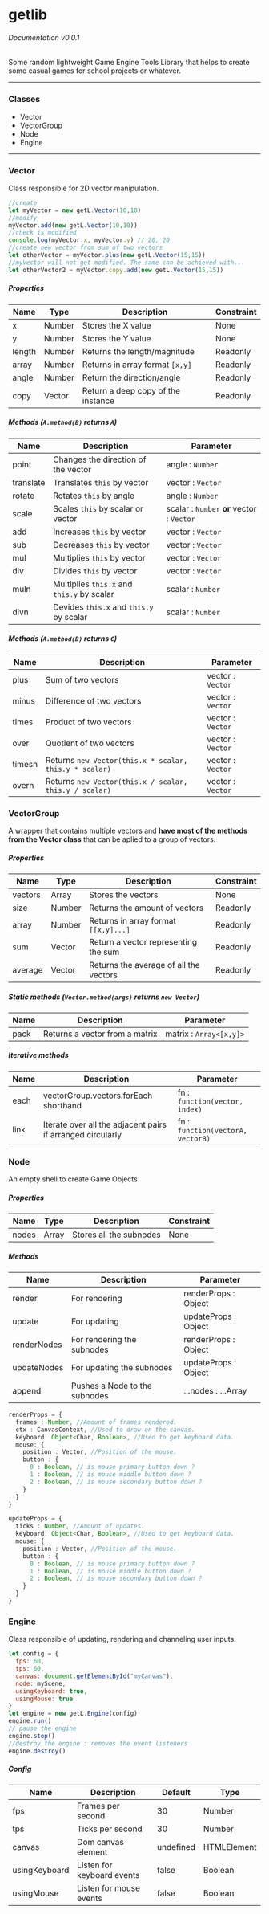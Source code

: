 # getlib
###### Documentation v0.0.1
Some random lightweight Game Engine Tools Library that helps to create some casual games for school projects or whatever.

---
### Classes
- Vector
- VectorGroup
- Node
- Engine
---
### Vector
Class responsible for 2D vector manipulation.
```javascript
//create
let myVector = new getL.Vector(10,10)
//modify
myVector.add(new getL.Vector(10,10))
//check is modified
console.log(myVector.x, myVector.y) // 20, 20
//create new vector from sum of two vectors
let otherVector = myVector.plus(new getL.Vector(15,15))
//myVector will not get modified. The same can be achieved with...
let otherVector2 = myVector.copy.add(new getL.Vector(15,15))
```
##### Properties
Name | Type | Description | Constraint
-----|------|-------------|----------
x | Number | Stores the X value | None
y | Number | Stores the Y value | None
length | Number | Returns the length/magnitude | Readonly
array  | Number | Returns in array format `[x,y]` | Readonly
angle  | Number | Return the direction/angle | Readonly
copy | Vector | Return a deep copy of the instance | Readonly
##### Methods (`A.method(B)` returns `A`)
Name | Description | Parameter
-|-|-
point | Changes the direction of the vector | angle : `Number`
translate | Translates `this` by vector | vector : `Vector`
rotate | Rotates `this` by angle | angle : `Number`
scale | Scales `this` by scalar or vector | scalar : `Number` **or** vector : `Vector`
add | Increases `this` by vector | vector : `Vector`
sub | Decreases `this` by vector | vector : `Vector`
mul | Multiplies `this` by vector | vector : `Vector`
div | Divides `this` by vector | vector : `Vector`
muln | Multiplies `this.x` and `this.y` by scalar | scalar : `Number`
divn | Devides `this.x` and `this.y` by scalar | scalar : `Number`
##### Methods (`A.method(B)` returns `C`)
Name | Description | Parameter
-|-|-
plus | Sum of two vectors | vector : `Vector`
minus | Difference of two vectors | vector : `Vector`
times | Product of two vectors | vector : `Vector`
over | Quotient of two vectors | vector : `Vector`
timesn | Returns `new Vector(this.x * scalar, this.y * scalar)` | vector : `Vector`
overn | Returns `new Vector(this.x / scalar, this.y / scalar)` | vector : `Vector`
### VectorGroup
A wrapper that contains multiple vectors and **have most of the methods from the Vector class** that can be aplied to a group of vectors.
##### Properties
Name | Type | Description | Constraint
-----|------|-------------|----------
vectors | Array<Vector> | Stores the vectors | None
size | Number | Returns the amount of vectors | Readonly
array  | Number | Returns in array format `[[x,y]...]` | Readonly
sum  | Vector | Return a vector representing the sum | Readonly
average | Vector | Returns the average of all the vectors | Readonly

##### Static methods (`Vector.method(args)` returns `new Vector`)
Name | Description | Parameter
-----|-------------|----------
pack | Returns a vector from a matrix | matrix : `Array<[x,y]>`

##### Iterative methods
Name | Description | Parameter
-----|-------------|----------
each | vectorGroup.vectors.forEach shorthand | fn : `function(vector, index)`
link | Iterate over all the adjacent pairs if arranged circularly | fn : `function(vectorA, vectorB)`

### Node
An empty shell to create Game Objects
##### Properties
Name | Type | Description | Constraint
-----|------|-------------|----------
nodes | Array<Node> | Stores all the subnodes | None

##### Methods
Name | Description | Parameter
-----|-------------|----------
render | For rendering | renderProps : Object
update | For updating | updateProps : Object
renderNodes | For rendering the subnodes | renderProps : Object
updateNodes | For updating the subnodes | updateProps : Object
append | Pushes a Node to the subnodes | ...nodes : ...Array<Node>
  
```typescript
renderProps = {
  frames : Number, //Amount of frames rendered.
  ctx : CanvasContext, //Used to draw on the canvas.
  keyboard: Object<Char, Boolean>, //Used to get keyboard data.
  mouse: {
    position : Vector, //Position of the mouse.
    button : {
      0 : Boolean, // is mouse primary button down ?
      1 : Boolean, // is mouse middle button down ? 
      2 : Boolean, // is mouse secondary button down ?
    }
  }
}

updateProps = {
  ticks : Number, //Amount of updates.
  keyboard: Object<Char, Boolean>, //Used to get keyboard data.
  mouse: {
    position : Vector, //Position of the mouse.
    button : {
      0 : Boolean, // is mouse primary button down ?
      1 : Boolean, // is mouse middle button down ? 
      2 : Boolean, // is mouse secondary button down ?
    }
  }
}
```
  
### Engine
Class responsible of updating, rendering and channeling user inputs.
```javascript
let config = {
  fps: 60, 
  tps: 60, 
  canvas: document.getElementById("myCanvas"), 
  node: myScene,
  usingKeyboard: true,
  usingMouse: true
}
let engine = new getL.Engine(config)
engine.run()
// pause the engine
engine.stop()
//destroy the engine : removes the event listeners
engine.destroy()
```

##### Config
Name | Description | Default | Type
-|-|-|-
fps | Frames per second | 30 | Number
tps | Ticks per second | 30 | Number
canvas | Dom canvas element | undefined | HTMLElement
usingKeyboard | Listen for keyboard events | false | Boolean
usingMouse | Listen for mouse events | false | Boolean




